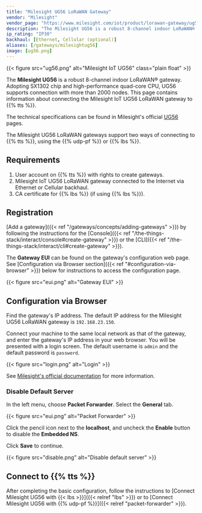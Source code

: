 ```yaml
---
title: "Milesight UG56 LoRaWAN Gateway"
vendor: "Milesight"
vendor_page: "https://www.milesight.com/iot/product/lorawan-gateway/ug56"
description: "The Milesight UG56 is a robust 8-channel indoor LoRaWAN® gateway. Adopting SX1302 chip and high-performance quad-core CPU, UG56 supports connection with more than 2000 nodes."
ip_rating: "IP30"
backhaul: [Ethernet, Cellular (optional)]
aliases: [/gateways/milesightug56]
image: [ug56.png]
---
```


{{< figure src="ug56.png" alt="Milesight IoT UG56" class="plain float" >}}

The **Milesight UG56** is a robust 8-channel indoor LoRaWAN® gateway. Adopting SX1302 chip and high-performance quad-core CPU, UG56 supports connection with more than 2000 nodes. This page contains information about connecting the Milesight IoT UG56 LoRaWAN gateway to {{% tts %}}.

<!--more-->

The technical specifications can be found in Milesight's official [UG56](https://www.milesight-iot.com/lorawan/gateway/ug56/) pages.

The Milesight UG56 LoRaWAN gateways support two ways of connecting to {{% tts %}}, using the {{% udp-pf %}} or {{% lbs %}}.

## Requirements

1. User account on {{% tts %}} with rights to create gateways.
2. Milesight IoT UG56 LoRaWAN gateway connected to the Internet via Ethernet or Cellular backhaul.
3. CA certificate for {{% lbs %}} (if using {{% lbs %}}).

## Registration

[Add a gateway]({{< ref "/gateways/concepts/adding-gateways" >}}) by following the instructions for the [Console]({{< ref "/the-things-stack/interact/console#create-gateway" >}}) or the [CLI]({{< ref "/the-things-stack/interact/cli#create-gateway" >}}).

The **Gateway EUI** can be found on the gateway's configuration web page. See [Configuration via Browser section]({{< ref "#configuration-via-browser" >}}) below for instructions to access the configuration page.

{{< figure src="eui.png" alt="Gateway EUI" >}}

## Configuration via Browser

Find the gateway's IP address. The default IP address for the Milesight UG56 LoRaWAN gateway is `192.168.23.150`.

Connect your machine to the same local network as that of the gateway, and enter the gateway's IP address in your web browser. You will be presented with a login screen. The default username is `admin` and the default password is `password`.

{{< figure src="login.png" alt="Login" >}}

See [Milesight's official documentation](https://www.milesight-iot.com/documents-download) for more information.

### Disable Default Server

In the left menu, choose **Packet Forwarder**. Select the **General** tab.

{{< figure src="eui.png" alt="Packet Forwarder" >}}

Click the pencil icon next to the **localhost**, and uncheck the **Enable** button to disable the **Embedded NS**.

Click **Save** to continue.

{{< figure src="disable.png" alt="Disable default server" >}}

## Connect to {{% tts %}}

After completing the basic configuration, follow the instructions to [Connect Milesight UG56 with {{< lbs >}}]({{< relref "lbs" >}}) or to [Connect Milesight UG56 with {{% udp-pf %}}]({{< relref "packet-forwarder" >}}).
